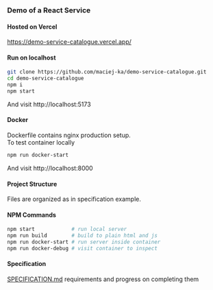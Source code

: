 ### Demo of a React Service
#### Hosted on Vercel
https://demo-service-catalogue.vercel.app/

#### Run on localhost
```bash
git clone https://github.com/maciej-ka/demo-service-catalogue.git
cd demo-service-catalogue
npm i
npm start
```
And visit http://localhost:5173

#### Docker
Dockerfile contains nginx production setup.  
To test container locally
```bash
npm run docker-start
```
And visit http://localhost:8000

#### Project Structure
Files are organized as in specification example.

#### NPM Commands
```bash
npm start            # run local server
npm run build        # build to plain html and js
npm run docker-start # run server inside container
npm run docker-debug # visit container to inspect
```

#### Specification
[SPECIFICATION.md](./SPECIFICATION.md) requirements and progress on completing them
